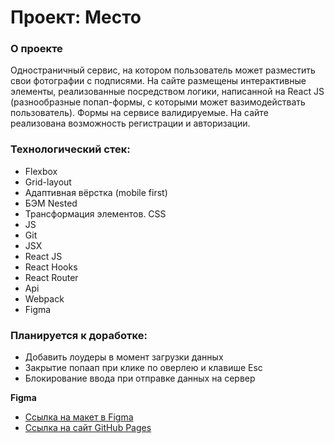 # Проект: Место

### О проекте
Одностраничный сервис, на котором пользователь может разместить свои фотографии с подписями. На сайте размещены интерактивные элементы, реализованные посредством логики, написанной на React JS (разнообразные попап-формы, с которыми может вазимодействать пользователь). Формы на сервисе валидируемые. На сайте реализована возможность регистрации и авторизации. 

### Технологический стек:

* Flexbox
* Grid-layout
* Адаптивная вёрстка (mobile first)
* БЭМ Nested
* Трансформация элементов. CSS
* JS
* Git
* JSX
* React JS
* React Hooks
* React Router
* Api
* Webpack
* Figma

### Планируется к доработке:
* Добавить лоудеры в момент загрузки данных 
* Закрытие попаап при клике по оверлею и клавише Esc
* Блокирование ввода при отправке данных на сервер

**Figma**

* [Ссылка на макет в Figma](https://www.figma.com/file/2cn9N9jSkmxD84oJik7xL7/JavaScript.-Sprint-4?node-id=0%3A1)
* [Ссылка на сайт GitHub Pages](https://vadimekler.github.io/mesto-react/)

